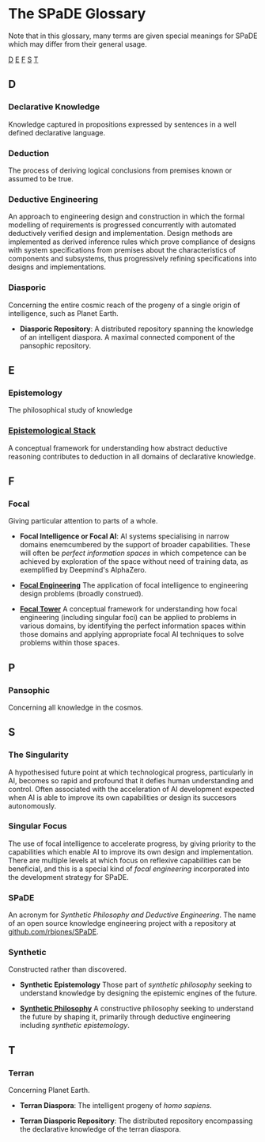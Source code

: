 # The SPaDE Glossary

Note that in this glossary, many terms are given special meanings for SPaDE which may differ from their general usage.

[D](#d) [E](#e) [F](#f) [S](#s) [T](#t)

## D

### Declarative Knowledge

Knowledge captured in propositions expressed by sentences in a well defined declarative language.

### Deduction

The process of deriving logical conclusions from premises known or assumed to be true.

### Deductive Engineering

An approach to engineering design and construction in which the formal modelling of requirements is progressed concurrently with automated deductively verified design and implementation.
Design methods are implemented as derived inference rules which prove compliance of designs with system specifications from premises about the characteristics of components and subsystems, thus progressively refining specifications into designs and implementations.

### Diasporic

Concerning the entire cosmic reach of the progeny of a single origin of intelligence, such as Planet Earth.

- **Diasporic Repository**: A distributed repository spanning the knowledge of an intelligent diaspora.
A maximal connected component of the pansophic repository.

## E

### Epistemology

The philosophical study of knowledge

### [Epistemological Stack](tlph003.md)

A conceptual framework for understanding how abstract deductive reasoning contributes to deduction in all domains of declarative knowledge.

## F

### Focal

Giving particular attention to parts of a whole.

- **Focal Intelligence or Focal AI**: AI systems specialising in narrow domains enemcumbered by the support of broader capabilities.
These will often be *perfect information spaces* in which competence can be achieved by exploration of the space without need of training data, as exemplified by Deepmind's AlphaZero.

- **[Focal Engineering](tlph004.md)**
The application of focal intelligence to engineering design problems (broadly construed).

- **[Focal Tower](tlph004.md/#a-focal-tower)**
A conceptual framework for understanding how focal engineering (including singular foci) can be applied to problems in various domains, by identifying the perfect information spaces within those domains and applying appropriate focal AI techniques to solve problems within those spaces.

## P

### Pansophic

Concerning all knowledge in the cosmos.

## S

### The Singularity

A hypothesised future point at which technological progress, particularly in AI, becomes so rapid and profound that it defies human understanding and control.
Often associated with the acceleration of AI development expected when AI is able to improve its own capabilities or design its succesors autonomously.

### Singular Focus

The use of focal intelligence to accelerate progress, by giving priority to the capabilities which enable AI to improve its own design and implementation.
There are multiple levels at which focus on reflexive capabilities can be beneficial, and this is a special kind of *focal engineering* incorporated into the development strategy for SPaDE.

### SPaDE

An acronym for *Synthetic Philosophy and Deductive Engineering*.
The name of an open source knowledge engineering project with a repository at [github.com/rbjones/SPaDE](https://github.com/rbjones/SPaDE).

### Synthetic

Constructed rather than discovered.

- **Synthetic Epistemology**
Those part of *synthetic philosophy* seeking to understand knowledge by designing the epistemic engines of the future.

- **[Synthetic Philosophy](tlph002.md)**
A constructive philosophy seeking to understand the future by shaping it, primarily through deductive engineering including *synthetic epistemology*.

## T

### Terran

Concerning Planet Earth.

- **Terran Diaspora**: The intelligent progeny of *homo sapiens*.

- **Terran Diasporic Repository**: The distributed repository encompassing the declarative knowledge of the terran diaspora.
